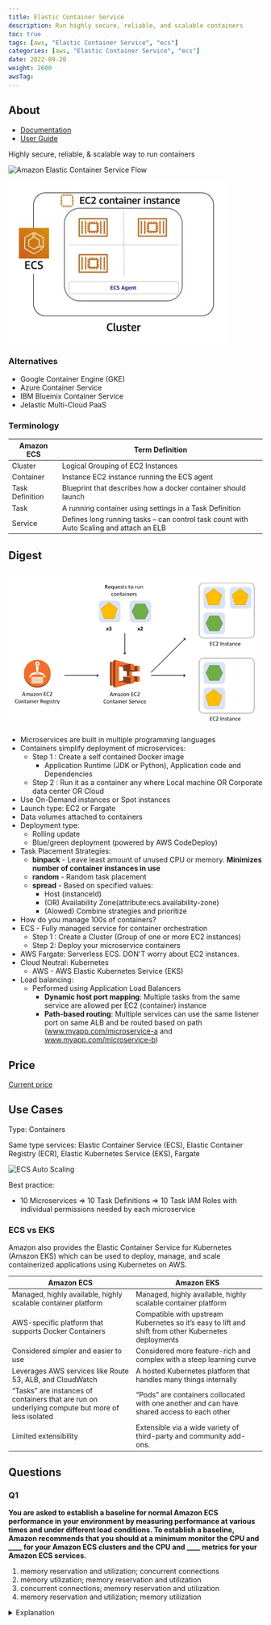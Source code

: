 ```yaml
---
title: Elastic Container Service
description: Run highly secure, reliable, and scalable containers 
toc: true
tags: [aws, "Elastic Container Service", "ecs"]
categories: [aws, "Elastic Container Service", "ecs"]
date: 2022-09-20
weight: 2600
awsTag: 
---
```


## About

- [Documentation](https://aws.amazon.com/ecs/)
- [User Guide](https://docs.aws.amazon.com/ecs/?id=docs_gateway)

Highly secure, reliable, & scalable way to run contai­ners

![Amazon Elastic Container Service Flow](https://d1.awsstatic.com/product-page-diagram_Amazon-ECS%402x.0d872eb6fb782ddc733a27d2bb9db795fed71185.png)

![](./img/ecs-scheme.jpg)

### Alternatives

- Google Container Engine (GKE)
- Azure Container Service
- IBM Bluemix Container Service
- Jelastic Multi-Cloud PaaS

### Terminology

| Amazon ECS      | Term	Definition                                                                         |
| --------------- | --------------------------------------------------------------------------------------- |
| Cluster         | Logical Grouping of EC2 Instances                                                       |
| Container       | Instance	EC2 instance running the ECS agent                                             |
| Task Definition | Blueprint that describes how a docker container should launch                           |
| Task            | A running container using settings in a Task Definition                                 |
| Service         | Defines long running tasks – can control task count with Auto Scaling and attach an ELB |

## Digest

![](./img/ecs-ecr-scheme.png)

- Microservices are built in multiple programming languages
- Containers simplify deployment of microservices: 
  - Step 1 : Create a self contained Docker image
    - Application Runtime (JDK or Python), Application code and Dependencies
  - Step 2 : Run it as a container any where Local machine OR Corporate data center OR Cloud
- Use On-Demand instances or Spot instances
- Launch type: EC2 or Fargate
- Data volumes attached to containers
- Deployment type:
  - Rolling update
  - Blue/green deployment (powered by AWS CodeDeploy)
- Task Placement Strategies:
  - **binpack** - Leave least amount of unused CPU or memory. **Minimizes number of container instances in use**
  - **random** - Random task placement
  - **spread** - Based on specified values:
    - Host (instanceId)
    - (OR) Availability Zone(attribute:ecs.availability-zone)
    - (Alowed) Combine strategies and prioritize
- How do you manage 100s of containers?
- ECS - Fully managed service for container orchestration
  - Step 1 : Create a Cluster (Group of one or more EC2 instances)
  - Step 2: Deploy your microservice containers
- AWS Fargate: Serverless ECS. DON'T worry about EC2 instances.
- Cloud Neutral: Kubernetes
  - AWS - AWS Elastic Kubernetes Service (EKS)
- Load balancing:
  - Performed using Application Load Balancers
    - **Dynamic host port mapping**: Multiple tasks from the same service are allowed per EC2 (container) instance
    - **Path-based routing**: Multiple services can use the same listener port on same ALB and be routed based on path (www.myapp.com/microservice-a and www.myapp.com/microservice-b)

## Price

[Current price](https://aws.amazon.com/ecs/pricing/)

## Use Cases

Type: Containers

Same type services: Elastic Container Service (ECS), Elastic Container Registry (ECR), Elastic Kubernetes Service (EKS), Fargate

![ECS Auto Scaling](/ru/docs/aws-certified-developer-associate/ecs/img/amazon-ecs-service-auto-scaling.jpg)

Best practice:
- 10 Microservices => 10 Task Definitions => 10 Task IAM Roles with individual permissions needed by each microservice
  
### ECS vs EKS

Amazon also provides the Elastic Container Service for Kubernetes (Amazon EKS) which can be used to deploy, manage, and scale containerized applications using Kubernetes on AWS.

| Amazon ECS                                                                                       | Amazon EKS                                                                                           |
| ------------------------------------------------------------------------------------------------ | ---------------------------------------------------------------------------------------------------- |
| Managed, highly available, highly scalable container platform                                    | Managed, highly available, highly scalable container platform                                        |
| AWS-specific platform that supports Docker Containers                                            | Compatible with upstream Kubernetes so it’s easy to lift and shift from other Kubernetes deployments |
| Considered simpler and easier to use                                                             | Considered more feature-rich and complex with a steep learning curve                                 |
| Leverages AWS services like Route 53, ALB, and CloudWatch                                        | A hosted Kubernetes platform that handles many things internally                                     |
| “Tasks” are instances of containers that are run on underlying compute but more of less isolated | “Pods” are containers collocated with one another and can have shared access to each other           |
| Limited extensibility                                                                            | Extensible via a wide variety of third-party and community add-ons.                                  |

## Questions

### Q1

**You are asked to establish a baseline for normal Amazon ECS performance in your environment by measuring performance at various times and under different load conditions. To establish a baseline, Amazon recommends that you should at a minimum monitor the CPU and ____ for your Amazon ECS clusters and the CPU and ____ metrics for your Amazon ECS services.**

1. memory reservation and utilization; concurrent connections
2. memory utilization; memory reservation and utilization
3. concurrent connections; memory reservation and utilization
4. memory reservation and utilization; memory utilization

<details>
<summary>Explanation</summary>
<div>

[https://docs.aws.amazon.com/AmazonECS/latest/developerguide/ecs_monitoring.html](https://docs.aws.amazon.com/AmazonECS/latest/developerguide/ecs_monitoring.html)

<mark style="color:white">1, 2</mark> 
</div>
</details>
